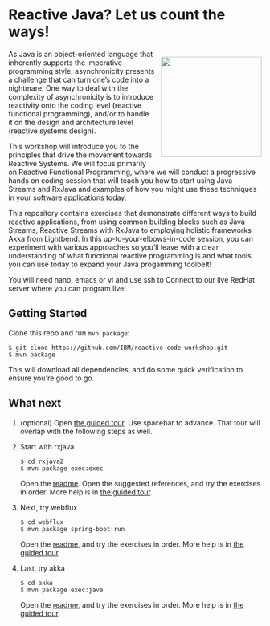# Reactive Java? Let us count the ways!  

<p style="float: right; padding-left: 10px">
<img src="https://upload.wikimedia.org/wikipedia/commons/thumb/d/d0/Jabberwocky.jpg/399px-Jabberwocky.jpg" width="200" align="right"/>
</p>

As Java is an object-oriented language that inherently supports the imperative programming style; asynchronicity presents a challenge that can turn one’s code into a nightmare. One way to deal with the complexity of asynchronicity is to introduce reactivity onto the coding level (reactive functional programming), and/or to handle it on the design and architecture level (reactive systems design).

This workshop will introduce you to the principles that drive the movement towards Reactive Systems. We will focus primarily on Reactive Functional Programming, where we will conduct a progressive hands on coding session that will teach you how to start using Java Streams and RxJava and examples of how you might use these techniques in your software applications today.

This repository contains exercises that demonstrate different ways to build reactive applications, from using common building blocks such as Java Streams, Reactive Streams with RxJava to employing holistic frameworks Akka from Lightbend. In this up-to-your-elbows-in-code session, you can experiment with various approaches so you’ll leave with a clear understanding of what functional reactive programming is and what tools you can use today to expand your Java progamming toolbelt!

You will need nano, emacs or vi and use ssh to Connect to our live RedHat server where you can program live!

## Getting Started

Clone this repo and run `mvn package`:

```console
$ git clone https://github.com/IBM/reactive-code-workshop.git
$ mvn package
```

This will download all dependencies, and do some quick verification to ensure you're good to go.

## What next

1. (optional) Open [the guided tour](https://ibm.github.io/reactive-code-workshop). Use spacebar to advance. That tour will overlap with the following steps as well.

2. Start with rxjava

    ```console
    $ cd rxjava2
    $ mvn package exec:exec
    ```

    Open the [readme](rxjava2/readme.md). Open the suggested references, and try the exercises in order. More help is in [the guided tour](https://ibm.github.io/reactive-code-workshop).

3. Next, try webflux

    ```console
    $ cd webflux
    $ mvn package spring-boot:run
    ```

    Open the [readme](webflux/readme.md), and try the exercises in order. More help is in [the guided tour](https://ibm.github.io/reactive-code-workshop).

4. Last, try akka

    ```console
    $ cd akka
    $ mvn package exec:java
    ```

    Open the [readme](akka/readme.md), and try the exercises in order. More help is in [the guided tour](https://ibm.github.io/reactive-code-workshop).
